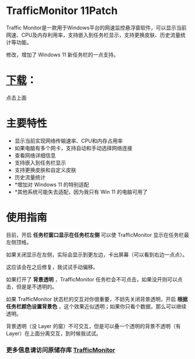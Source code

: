 ﻿# TrafficMonitor 11PatchTraffic Monitor是一款用于Windows平台的网速监控悬浮窗软件，可以显示当前网速、CPU及内存利用率，支持嵌入到任务栏显示，支持更换皮肤、历史流量统计等功能。修改，增加了 Windows 11 新任务栏的一点支持。# [下载](https://github.com/ZetaSp/TrafficMonitor/releases/latest)：点击上面# 主要特性* 显示当前实现网络传输速率、CPU和内存占用率* 如果电脑有多个网卡，支持自动和手动选择网络连接* 查看网络详细信息* 支持嵌入到任务栏显示* 支持更换皮肤和自定义皮肤* 历史流量统计* *增加对 Windows 11 的特别适配* *其他系统可能失去适配，因为我只有 Win 11 的电脑可用了# 使用指南目前，开启 **任务栏窗口显示在任务栏左侧** 可以使 TrafficMonitor 显示在任务栏最左侧顶格。如果关闭显示在左侧，实际会显示到更左边，卡出屏幕（可以看到右边一点点）。这应该会在之后修复，我试试手动偏移。如果打开了 **背景透明** ，TrafficMonitor 任务栏会不可点击，如果没开则可以点击，但是是不透明的。如果 TrafficMonitor 状态栏的交互对你很重要，不妨先关闭背景透明，开启 **根据任务栏颜色设置背景色** ，这个效果近似透明；如果你只看个数据，那么可以继续透明。背景透明（没 Layer 的窗）不可交互，但是可以叠一个透明的背景不透明（有 Layer）在上面分离交互，到时候我试试。### 更多信息请访问原储存库 [TrafficMonitor](https://github.com/zhongyang219/TrafficMonitor)